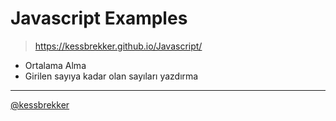 # Javascript Examples
>https://kessbrekker.github.io/Javascript/
- Ortalama Alma
- Girilen sayıya kadar olan sayıları yazdırma
- --
[@kessbrekker](https://www.youtube.com/@kessbrekker)
